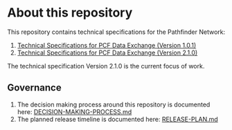 # About this repository

This repository contains technical specifications for the Pathfinder Network:

1. [Technical Specifications for PCF Data Exchange (Version 1.0.1)](spec/index.bs)
2. [Technical Specifications for PCF Data Exchange (Version 2.1.0)](spec/v2/index.bs)

The technical specification Version 2.1.0 is the current focus of work.


## Governance

1. The decision making process around this repository is documented here: [DECISION-MAKING-PROCESS.md](DECISION-MAKING-PROCESS.md)
2. The planned release timeline is documented here: [RELEASE-PLAN.md](RELEASE-PLAN.md)